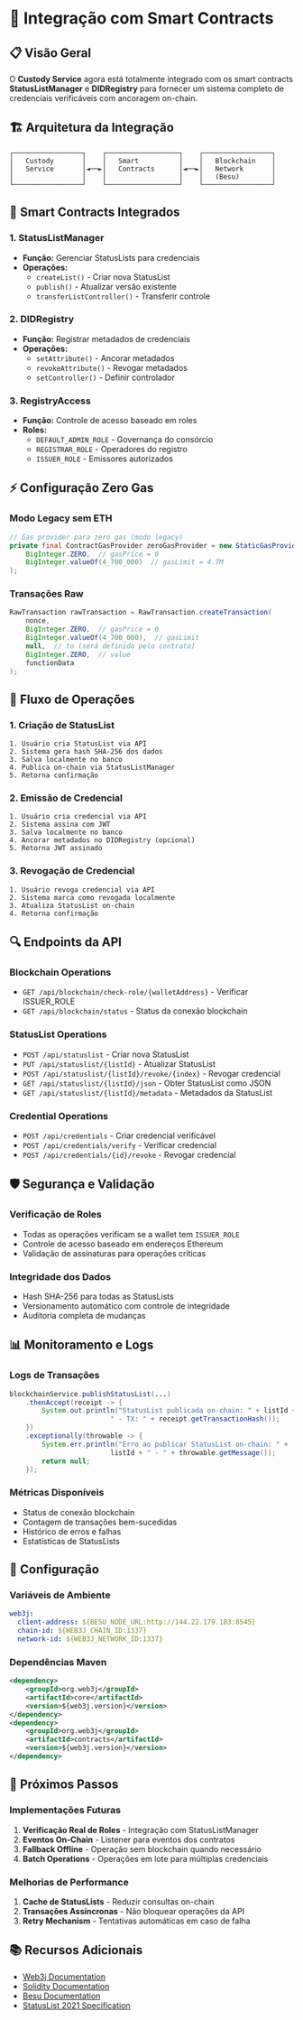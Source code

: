 # 🔗 Integração com Smart Contracts

## **📋 Visão Geral**

O **Custody Service** agora está totalmente integrado com os smart contracts **StatusListManager** e **DIDRegistry** para fornecer um sistema completo de credenciais verificáveis com ancoragem on-chain.

## **🏗️ Arquitetura da Integração**

```
┌─────────────────┐    ┌──────────────────┐    ┌─────────────────┐
│   Custody       │    │   Smart          │    │   Blockchain    │
│   Service       │◄──►│   Contracts      │◄──►│   Network       │
│                 │    │                  │    │   (Besu)        │
└─────────────────┘    └──────────────────┘    └─────────────────┘
```

## **🔐 Smart Contracts Integrados**

### **1. StatusListManager**

- **Função:** Gerenciar StatusLists para credenciais
- **Operações:**
  - `createList()` - Criar nova StatusList
  - `publish()` - Atualizar versão existente
  - `transferListController()` - Transferir controle

### **2. DIDRegistry**

- **Função:** Registrar metadados de credenciais
- **Operações:**
  - `setAttribute()` - Ancorar metadados
  - `revokeAttribute()` - Revogar metadados
  - `setController()` - Definir controlador

### **3. RegistryAccess**

- **Função:** Controle de acesso baseado em roles
- **Roles:**
  - `DEFAULT_ADMIN_ROLE` - Governança do consórcio
  - `REGISTRAR_ROLE` - Operadores do registro
  - `ISSUER_ROLE` - Emissores autorizados

## **⚡ Configuração Zero Gas**

### **Modo Legacy sem ETH**

```java
// Gas provider para zero gas (modo legacy)
private final ContractGasProvider zeroGasProvider = new StaticGasProvider(
    BigInteger.ZERO,  // gasPrice = 0
    BigInteger.valueOf(4_700_000)  // gasLimit = 4.7M
);
```

### **Transações Raw**

```java
RawTransaction rawTransaction = RawTransaction.createTransaction(
    nonce,
    BigInteger.ZERO,  // gasPrice = 0
    BigInteger.valueOf(4_700_000),  // gasLimit
    null,  // to (será definido pelo contrato)
    BigInteger.ZERO,  // value
    functionData
);
```

## **🚀 Fluxo de Operações**

### **1. Criação de StatusList**

```
1. Usuário cria StatusList via API
2. Sistema gera hash SHA-256 dos dados
3. Salva localmente no banco
4. Publica on-chain via StatusListManager
5. Retorna confirmação
```

### **2. Emissão de Credencial**

```
1. Usuário cria credencial via API
2. Sistema assina com JWT
3. Salva localmente no banco
4. Ancorar metadados no DIDRegistry (opcional)
5. Retorna JWT assinado
```

### **3. Revogação de Credencial**

```
1. Usuário revoga credencial via API
2. Sistema marca como revogada localmente
3. Atualiza StatusList on-chain
4. Retorna confirmação
```

## **🔍 Endpoints da API**

### **Blockchain Operations**

- `GET /api/blockchain/check-role/{walletAddress}` - Verificar ISSUER_ROLE
- `GET /api/blockchain/status` - Status da conexão blockchain

### **StatusList Operations**

- `POST /api/statuslist` - Criar nova StatusList
- `PUT /api/statuslist/{listId}` - Atualizar StatusList
- `POST /api/statuslist/{listId}/revoke/{index}` - Revogar credencial
- `GET /api/statuslist/{listId}/json` - Obter StatusList como JSON
- `GET /api/statuslist/{listId}/metadata` - Metadados da StatusList

### **Credential Operations**

- `POST /api/credentials` - Criar credencial verificável
- `POST /api/credentials/verify` - Verificar credencial
- `POST /api/credentials/{id}/revoke` - Revogar credencial

## **🛡️ Segurança e Validação**

### **Verificação de Roles**

- Todas as operações verificam se a wallet tem `ISSUER_ROLE`
- Controle de acesso baseado em endereços Ethereum
- Validação de assinaturas para operações críticas

### **Integridade dos Dados**

- Hash SHA-256 para todas as StatusLists
- Versionamento automático com controle de integridade
- Auditoria completa de mudanças

## **📊 Monitoramento e Logs**

### **Logs de Transações**

```java
blockchainService.publishStatusList(...)
    .thenAccept(receipt -> {
        System.out.println("StatusList publicada on-chain: " + listId +
                         " - TX: " + receipt.getTransactionHash());
    })
    .exceptionally(throwable -> {
        System.err.println("Erro ao publicar StatusList on-chain: " +
                         listId + " - " + throwable.getMessage());
        return null;
    });
```

### **Métricas Disponíveis**

- Status de conexão blockchain
- Contagem de transações bem-sucedidas
- Histórico de erros e falhas
- Estatísticas de StatusLists

## **🔧 Configuração**

### **Variáveis de Ambiente**

```yaml
web3j:
  client-address: ${BESU_NODE_URL:http://144.22.179.183:8545}
  chain-id: ${WEB3J_CHAIN_ID:1337}
  network-id: ${WEB3J_NETWORK_ID:1337}
```

### **Dependências Maven**

```xml
<dependency>
    <groupId>org.web3j</groupId>
    <artifactId>core</artifactId>
    <version>${web3j.version}</version>
</dependency>
<dependency>
    <groupId>org.web3j</groupId>
    <artifactId>contracts</artifactId>
    <version>${web3j.version}</version>
</dependency>
```

## **🚀 Próximos Passos**

### **Implementações Futuras**

1. **Verificação Real de Roles** - Integração com StatusListManager
2. **Eventos On-Chain** - Listener para eventos dos contratos
3. **Fallback Offline** - Operação sem blockchain quando necessário
4. **Batch Operations** - Operações em lote para múltiplas credenciais

### **Melhorias de Performance**

1. **Cache de StatusLists** - Reduzir consultas on-chain
2. **Transações Assíncronas** - Não bloquear operações da API
3. **Retry Mechanism** - Tentativas automáticas em caso de falha

## **📚 Recursos Adicionais**

- [Web3j Documentation](https://docs.web3j.io/)
- [Solidity Documentation](https://docs.soliditylang.org/)
- [Besu Documentation](https://besu.hyperledger.org/)
- [StatusList 2021 Specification](https://w3c.github.io/vc-status-list-2021/)

